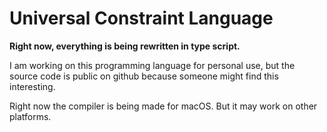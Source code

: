 # Universal Constraint Language

**Right now, everything is being rewritten in type script.**

<!-- **Right now the compiler is very unstable. (I keep adding and removing features)** -->

I am working on this programming language for personal use,
but the source code is public on github because someone might find this interesting.

Right now the compiler is being made for macOS.
But it may work on other platforms.

<!-- xattr -l path
xattr -d com.apple.quarantine path -->